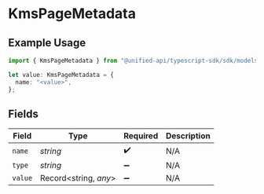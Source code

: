 # KmsPageMetadata

## Example Usage

```typescript
import { KmsPageMetadata } from "@unified-api/typescript-sdk/sdk/models/shared";

let value: KmsPageMetadata = {
  name: "<value>",
};
```

## Fields

| Field                 | Type                  | Required              | Description           |
| --------------------- | --------------------- | --------------------- | --------------------- |
| `name`                | *string*              | :heavy_check_mark:    | N/A                   |
| `type`                | *string*              | :heavy_minus_sign:    | N/A                   |
| `value`               | Record<string, *any*> | :heavy_minus_sign:    | N/A                   |